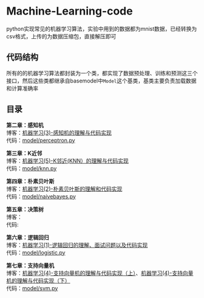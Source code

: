# Machine-Learning-code
python实现常见的机器学习算法，实验中用到的数据都为mnist数据，已经转换为csv格式，上传的为数据压缩包，直接解压即可
## 代码结构
所有的的机器学习算法都封装为一个类，都实现了数据预处理、训练和预测这三个接口，然后这些类都继承自basemodel中`Model`这个基类，基类主要负责加载数据和计算准确率
## 目录
**第二章：感知机**  
博客：[机器学习(3)-感知机的理解与代码实现](https://blog.csdn.net/sabrinalx/article/details/105886642)  
代码：[model/perceptron.py](https://github.com/lsabrinax/Machine-Learning-code/blob/master/model/perceptron.py)

**第三章：K近邻**  
博客：[机器学习(5)-K邻近(KNN）的理解与代码实现](https://blog.csdn.net/sabrinalx/article/details/105944938)  
代码：[model/knn.py](https://github.com/lsabrinax/Machine-Learning-code/blob/master/model/knn.py)  

**第四章：朴素贝叶斯**  
博客：[机器学习(2)-朴素贝叶斯的理解和代码实现](https://blog.csdn.net/sabrinalx/article/details/105881335)  
代码：[model/naivebayes.py](https://github.com/lsabrinax/Machine-Learning-code/blob/master/model/naivebayes.py)

**第五章：决策树**  
博客：[]()  
代码: []()  

**第六章：逻辑回归**  
博客：[机器学习(1)-逻辑回归的理解、面试问题以及代码实现](https://blog.csdn.net/sabrinalx/article/details/105875879)  
代码：[model/logistic.py](https://github.com/lsabrinax/Machine-Learning-code/blob/master/model/logistic.py)

**第七章：支持向量机**  
博客：[机器学习(4)-支持向量机的理解与代码实现（上）](https://blog.csdn.net/sabrinalx/article/details/105894364)、[机器学习(4)-支持向量机的理解与代码实现（下）](https://blog.csdn.net/sabrinalx/article/details/105901468)  
代码：[model/svm.py](https://github.com/lsabrinax/Machine-Learning-code/blob/master/model/svm.py)


